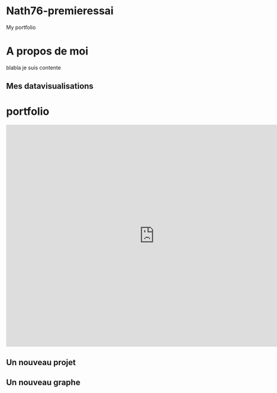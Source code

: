 # Nath76-premieressai
My portfolio

# A propos de moi 
blabla je suis contente 

## Mes datavisualisations 
# portfolio

<iframe
  width="800"
  height="600"
  src="https://retina.cortext.net/#/embed/?url=https%3A%2F%2Fassets.cortext.net%2Fdocs%2F05327930c7aab4a7b8a61e7da46a904a"
  frameBorder="0"
  title="Retina"
  allowFullScreen
></iframe>

## Un nouveau projet 

<script src="https://www.graphica.app/graphicajs/papaparse.min.js" type="text/javascript"></script>
<script src="https://www.graphica.app/graphicajs/graphica.1.0.42.js" type="text/javascript"></script>
<!-- SCImago Graphica © All rights reserved, 2021. https://www.graphica.app -->

## Un nouveau graphe

<!DOCTYPE html>
<meta charset="utf-8">
<script src="https://labeleditor.cortext.net/svg_postmessage.js"></script>
<head>
<title>Bump Graph</title>
<style>

@import url(.bump_lib/style.css?20120521);

